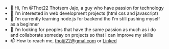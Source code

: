 - 👋 Hi, I’m @Thot22 Thotsem Jajo, a guy who have passion for technology
- 👀 I’m interested in web development projects (html css and javascript)
- 🌱 I’m currently learning node.js for backend tho I'm still pushing myself as a beginner
- 💞️ I’m looking for peoples that have the same passion as much as i do and collaborate someday on projects so that I can improve my skills
- 📫 How to reach me, thotjj22@gmal.com or [Linked](https://www.linkedin.com/in/thotsem-jajo-30909a244/)

<!---
Thot22/Thot22 is a ✨ special ✨ repository because its `README.md` (this file) appears on your GitHub profile.
You can click the Preview link to take a look at your changes.
--->
